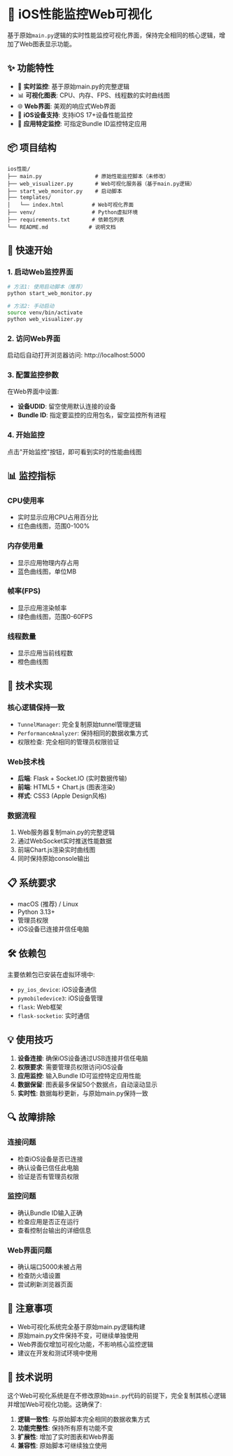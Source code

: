 # 📱 iOS性能监控Web可视化

基于原始`main.py`逻辑的实时性能监控可视化界面，保持完全相同的核心逻辑，增加了Web图表显示功能。

## ✨ 功能特性

- 🔄 **实时监控**: 基于原始main.py的完整逻辑
- 📊 **可视化图表**: CPU、内存、FPS、线程数的实时曲线图
- 🌐 **Web界面**: 美观的响应式Web界面
- 📱 **iOS设备支持**: 支持iOS 17+设备性能监控
- 🎯 **应用特定监控**: 可指定Bundle ID监控特定应用

## 📦 项目结构

```
ios性能/
├── main.py                 # 原始性能监控脚本（未修改）
├── web_visualizer.py       # Web可视化服务器（基于main.py逻辑）
├── start_web_monitor.py    # 启动脚本
├── templates/
│   └── index.html         # Web可视化界面
├── venv/                  # Python虚拟环境
├── requirements.txt       # 依赖包列表
└── README.md             # 说明文档
```

## 🚀 快速开始

### 1. 启动Web监控界面

```bash
# 方法1: 使用启动脚本（推荐）
python start_web_monitor.py

# 方法2: 手动启动
source venv/bin/activate
python web_visualizer.py
```

### 2. 访问Web界面

启动后自动打开浏览器访问: http://localhost:5000

### 3. 配置监控参数

在Web界面中设置:
- **设备UDID**: 留空使用默认连接的设备
- **Bundle ID**: 指定要监控的应用包名，留空监控所有进程

### 4. 开始监控

点击"开始监控"按钮，即可看到实时的性能曲线图

## 📊 监控指标

### CPU使用率
- 实时显示应用CPU占用百分比
- 红色曲线图，范围0-100%

### 内存使用量
- 显示应用物理内存占用
- 蓝色曲线图，单位MB

### 帧率(FPS)
- 显示应用渲染帧率
- 绿色曲线图，范围0-60FPS

### 线程数量
- 显示应用当前线程数
- 橙色曲线图

## 🔧 技术实现

### 核心逻辑保持一致
- `TunnelManager`: 完全复制原始tunnel管理逻辑
- `PerformanceAnalyzer`: 保持相同的数据收集方式
- 权限检查: 完全相同的管理员权限验证

### Web技术栈
- **后端**: Flask + Socket.IO (实时数据传输)
- **前端**: HTML5 + Chart.js (图表渲染)
- **样式**: CSS3 (Apple Design风格)

### 数据流程
1. Web服务器复制main.py的完整逻辑
2. 通过WebSocket实时推送性能数据
3. 前端Chart.js渲染实时曲线图
4. 同时保持原始console输出

## 📋 系统要求

- macOS (推荐) / Linux
- Python 3.13+
- 管理员权限
- iOS设备已连接并信任电脑

## 🛠️ 依赖包

主要依赖包已安装在虚拟环境中:
- `py_ios_device`: iOS设备通信
- `pymobiledevice3`: iOS设备管理
- `flask`: Web框架
- `flask-socketio`: 实时通信

## 💡 使用技巧

1. **设备连接**: 确保iOS设备通过USB连接并信任电脑
2. **权限要求**: 需要管理员权限访问iOS设备
3. **应用监控**: 输入Bundle ID可监控特定应用性能
4. **数据保留**: 图表最多保留50个数据点，自动滚动显示
5. **实时性**: 数据每秒更新，与原始main.py保持一致

## 🔍 故障排除

### 连接问题
- 检查iOS设备是否已连接
- 确认设备已信任此电脑
- 验证是否有管理员权限

### 监控问题
- 确认Bundle ID输入正确
- 检查应用是否正在运行
- 查看控制台输出的详细信息

### Web界面问题
- 确认端口5000未被占用
- 检查防火墙设置
- 尝试刷新浏览器页面

## 📝 注意事项

- Web可视化系统完全基于原始main.py逻辑构建
- 原始main.py文件保持不变，可继续单独使用
- Web界面仅增加可视化功能，不影响核心监控逻辑
- 建议在开发和测试环境中使用

## 🤝 技术说明

这个Web可视化系统是在不修改原始`main.py`代码的前提下，完全复制其核心逻辑并增加Web可视化功能。这确保了:

1. **逻辑一致性**: 与原始脚本完全相同的数据收集方式
2. **功能完整性**: 保持所有原有功能不变
3. **扩展性**: 增加了实时图表和Web界面
4. **兼容性**: 原始脚本可继续独立使用
